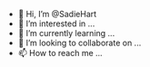 - 👋 Hi, I’m @SadieHart
- 👀 I’m interested in ...
- 🌱 I’m currently learning ...
- 💞️ I’m looking to collaborate on ...
- 📫 How to reach me ...

<!---
SadieHart/SadieHart is a ✨ special ✨ repository because its `README.md` (this file) appears on your GitHub profile.
You can click the Preview link to take a look at your changes.
--->
